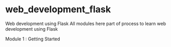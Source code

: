 # web_development_flask
Web development using Flask
All modules here part of process to learn web development using Flask

Module 1 : Getting Started
